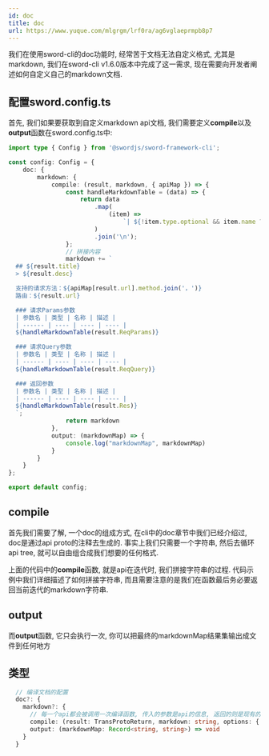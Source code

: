 ```yaml
---
id: doc
title: doc
url: https://www.yuque.com/mlgrgm/lrf0ra/ag6vglaeprmpb8p7
---
```


我们在使用sword-cli的doc功能时, 经常苦于文档无法自定义格式, 尤其是markdown, 我们在sword-cli v1.6.0版本中完成了这一需求, 现在需要向开发者阐述如何自定义自己的markdown文档. <a name="YhlYr"></a>

## 配置sword.config.ts

首先, 我们如果要获取到自定义markdown api文档, 我们需要定义**compile**以及**output**函数在sword.config.ts中:

```typescript
import type { Config } from '@swordjs/sword-framework-cli';

const config: Config = {
    doc: {
        markdown: {
            compile: (result, markdown, { apiMap }) => {
                const handleMarkdownTable = (data) => {
                    return data
                        .map(
                            (item) =>
                                `| ${!item.type.optional && item.name ? '*' : ''}${item.name || '暂无'} | ${item.type.type} | ${item.type.title || '暂无'} | ${item.type.desc} |`
                        )
                        .join('\n');
                };
                // 拼接内容
                markdown += `
  ## ${result.title}
  > ${result.desc}

  支持的请求方法：${apiMap[result.url].method.join('，')}
  路由：${result.url}

  ### 请求Params参数
  | 参数名 | 类型 | 名称 | 描述 |
  | ------ | ---- | ---- | ---- |
  ${handleMarkdownTable(result.ReqParams)}

  ### 请求Query参数
  | 参数名 | 类型 | 名称 | 描述 |
  | ------ | ---- | ---- | ---- |
  ${handleMarkdownTable(result.ReqQuery)}

  ### 返回参数
  | 参数名 | 类型 | 名称 | 描述 |
  | ------ | ---- | ---- | ---- |
  ${handleMarkdownTable(result.Res)}
  `;
                return markdown
            },
            output: (markdownMap) => {
                console.log("markdownMap", markdownMap)
            }
        }
    }
};

export default config;

```

<a name="Np2R4"></a>

## compile

首先我们需要了解, 一个doc的组成方式, 在cli中的doc章节中我们已经介绍过, doc是通过api proto的注释去生成的. 事实上我们只需要一个字符串, 然后去循环api tree, 就可以自由组合成我们想要的任何格式.

上面的代码中的**compile**函数, 就是api在迭代时, 我们拼接字符串的过程. 代码示例中我们详细描述了如何拼接字符串, 而且需要注意的是我们在函数最后务必要返回当前迭代的markdown字符串. <a name="OGkUQ"></a>

## output

而**output**函数, 它只会执行一次, 你可以把最终的markdownMap结果集输出成文件到任何地方 <a name="WpCVW"></a>

## 类型

```typescript
  // 编译文档的配置
  doc?: {
    markdown?: {
      // 每一个api都会被调用一次编译函数, 传入的参数是api的信息, 返回的则是现有的markdown文档
      compile: (result: TransProtoReturn, markdown: string, options: { apiMap: Record<string, Map> }) => string,
      output: (markdownMap: Record<string, string>) => void
    }
  }
```
